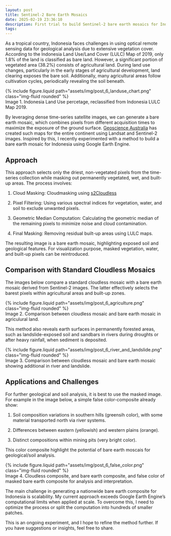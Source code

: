 ```yaml
---
layout: post
title: Sentinel-2 Bare Earth Mosaics
date: 2025-02-19 23:36:10
description: First trial to build Sentinel-2 bare earth mosaics for Indonesia in Earth Engine
tags: 
---
```

As a tropical country, Indonesia faces challenges in using optical remote sensing data for geological analysis due to extensive vegetation cover. According to the Indonesia Land Use/Land Cover (LULC) Map of 2019, only 1.8% of the land is classified as bare land. However, a significant portion of vegetated area (38.2%) consists of agricultural land. During land use changes, particularly in the early stages of agricultural development, land clearing exposes the bare soil. Additionally, many agricultural areas follow cultivation cycles, periodically revealing the soil beneath.

<div class="row mt-3">
    <div class="col-sm mt-3 mt-md-0">
        {% include figure.liquid path="assets/img/post_6_landuse_chart.png" class="img-fluid rounded" %}
    </div>
</div>
<div class="caption">
    Image 1. Indonesia Land Use percetage, reclassified from Indonesia LULC Map 2019.
</div>

By leveraging dense time-series satellite images, we can generate a bare earth mosaic, which combines pixels from different acquisition times to maximize the exposure of the ground surface. [Geoscience Australia](https://www.eftf.ga.gov.au/case-study/sentinel-2-reveals-barest-earth) has created such maps for the entire continent using Landsat and Sentinel-2 images. Inspired by this, I recently experimented with a method to build a bare earth mosaic for Indonesia using Google Earth Engine.


## Approach

This approach selects only the driest, non-vegetated pixels from the time-series collection while masking out permanently vegetated, wet, and built-up areas. The process involves:

1. Cloud Masking: Cloudmasking using [s2Cloudless](https://developers.google.com/earth-engine/tutorials/community/sentinel-2-s2cloudless)

2. Pixel Filtering: Using various spectral indices for vegetation, water, and soil to exclude unwanted pixels.

2. Geometric Median Computation: Calculating the geometric median of the remaining pixels to minimize noise and cloud contamination.

3. Final Masking: Removing residual built-up areas using LULC maps.

The resulting image is a bare earth mosaic, highlighting exposed soil and geological features. For visualization purpose, masked vegetation, water, and built-up pixels can be reintroduced.


## Comparison with Standard Cloudless Mosaics

The images below compare a standard cloudless mosaic with a bare earth mosaic derived from Sentinel-2 images. The latter effectively selects the barest pixels within agricultural areas and built-up zones.

<div class="row mt-3">
    <div class="col-sm mt-3 mt-md-0">
        {% include figure.liquid path="assets/img/post_6_agriculture.png" class="img-fluid rounded" %}
    </div>
</div>
<div class="caption">
    Image 2. Comparison between cloudless mosaic and bare earth mosaic in agriculural land.
</div>

This method also reveals earth surfaces in permanently forested areas, such as landslide-exposed soil and sandbars in rivers during droughts or after heavy rainfall, when sediment is deposited.

<div class="row mt-3">
    <div class="col-sm mt-3 mt-md-0">
        {% include figure.liquid path="assets/img/post_6_river_and_landslide.png" class="img-fluid rounded" %}
    </div>
</div>
<div class="caption">
    Image 3. Comparison between cloudless mosaic and bare earth mosaic showing additional in river and landslide.
</div>


## Applications and Challenges

For further geological and soil analysis, it is best to use the masked image. For example in the image below, a simple false color-composite already show:

1. Soil composition variations in southern hills (greensih color), with some material transported north via river systems.

2. Differences between eastern (yellowish) and western plains (orange).

3. Distinct compositions within mining pits (very bright color).

This color composite highlight the potential of bare earth moscais for geological/soil analysis.

<div class="row mt-3">
    <div class="col-sm mt-3 mt-md-0">
        {% include figure.liquid path="assets/img/post_6_false_color.png" class="img-fluid rounded" %}
    </div>
</div>
<div class="caption">
    Image 4. Cloudless composite, and bare earth composite, and false color of masked bare earth composite for analysis and interpretation.
</div>

The main challenge in generating a nationwide bare earth composite for Indonesia is scalability. My current approach exceeds Google Earth Engine’s computational limits when applied at scale. To overcome this, I need to optimize the process or split the computation into hundreds of smaller patches.

This is an ongoing experiment, and I hope to refine the method further. If you have suggestions or insights, feel free to share.


